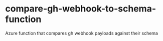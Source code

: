 # compare-gh-webhook-to-schema-function

Azure function that compares gh webhook payloads against their schema
